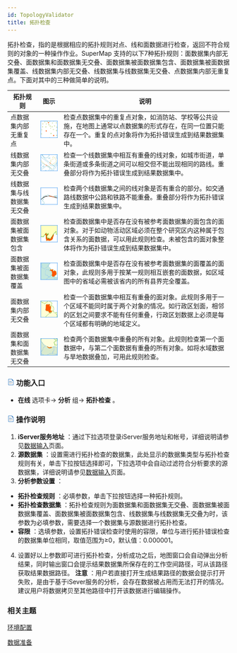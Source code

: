```yaml
---
id: TopologyValidator
title: 拓扑检查
---
```

拓扑检查，指的是根据相应的拓扑规则对点、线和面数据进行检查，返回不符合规则的对象的一种操作作业。SuperMap
支持的以下7种拓扑规则：面数据集内部无交叠、面数据集和面数据集无交叠、面数据集被面数据集包含、面数据集被面数据集覆盖、线数据集内部无交叠、线数据集与线数据集无交叠、点数据集内部无重复点。下面对其中的三种做简单的说明。

拓扑规则 | 图示 | 说明  
---|---|---  
点数据集内部无重复点 | ![](img/PointNoIdentical.png) | 检查点数据集中的重复点对象，如消防站、学校等公共设施，在地图上通常以点数据集的形式存在，在同一位置只能存在一个。重复的点对象将作为拓扑错误生成到结果数据集中。  
线数据集内部无交叠 | ![](img/LineNoOverLap.png) | 检查一个线数据集中相互有重叠的线对象，如城市街道，单条街道或多条街道之间可以相交但不能出现相同的路线。重叠部分将作为拓扑错误生成到结果数据集中。  
线数据集与线数据集无交叠 | ![](img/LineNoOverlapWith.png) | 检查两个线数据集之间的线对象是否有重合的部分。如交通路线数据中公路和铁路不能重叠。重叠部分将作为拓扑错误生成到结果数据集中。  
面数据集被面数据集包含 | ![](img/RegionCoveredByRegion.png) | 检查面数据集中是否存在没有被参考面数据集的面包含的面对象。对于如动物活动区域必须在整个研究区内这种属于包含关系的面数据，可以用此规则检查。未被包含的面对象整体将作为拓扑错误生成到结果数据集中。  
面数据集被面数据集覆盖 | ![](img/RegionCoveredByRegionClass.png) | 检查面数据集中是否存在没有被参考面数据集的面覆盖的面对象，此规则多用于按某一规则相互嵌套的面数据，如区域图中的省域必需被该省内的所有县界完全覆盖。  
面数据集内部无交叠 | ![](img/RegionNoOverlap.png) | 检查一个面数据集中相互有重叠的面对象。此规则多用于一个区域不能同时属于两个对象的情况。如行政区划面，相邻的区划之间要求不能有任何重叠，行政区划数据上必须是每个区域都有明确的地域定义。  
面数据集和面数据集无交叠 | ![](img/RegionNoOverlapWith.png) | 检查两个面数据集中重叠的所有对象。此规则检查第一个面数据中，与第二个面数据有重叠的所有对象。如将水域数据与旱地数据叠加，可用此规则检查。  
  
### ![](../img/read.gif) 功能入口

* **在线** 选项卡-> **分析** 组-> **拓扑检查** 。

### ![](../img/read.gif) 操作说明

1. **iServer服务地址** ：通过下拉选项登录iServer服务地址和帐号，详细说明请参见[数据输入](DataInputType)页面。
2. **源数据集** ：设置需进行拓扑检查的数据集，此处显示的数据集类型与拓扑检查规则有关，单击下拉按钮选择即可，下拉选项中会自动过滤符合分析要求的源数据集，详细说明请参见[数据输入](DataInputType)页面。
3. **分析参数设置** ： 
  * **拓扑检查规则** ：必填参数，单击下拉按钮选择一种拓扑规则。
  * **拓扑检查数据集** ：拓扑检查规则为面数据集和面数据集无交叠、面数据集被面数据集覆盖、面数据集被面数据集包含、线数据集与线数据集无交叠为时，该参数为必填参数，需要选择一个数据集与源数据进行拓扑检查。
  * **容限** ：选填参数，设置拓扑错误检查时使用的容限，单位与进行拓扑错误检查的数据集单位相同，取值范围为≥0，默认值：0.000001。
4. 设置好以上参数即可进行拓扑检查，分析成功之后，地图窗口会自动弹出分析结果，同时输出窗口会提示结果数据集所保存在的工作空间路径，可从该路径获取结果数据路径。 **注意** ：用户若直接打开生成结果路径的数据会提示打开失败，是由于基于iSever服务的分析，会存在数据被占用而无法打开的情况。建议用户将数据拷贝至其他路径中打开该数据进行编辑操作。

###  相关主题

 [环境配置](BigDataAnalysisEnvironmentConfiguration)

 [数据准备](DataPreparation)